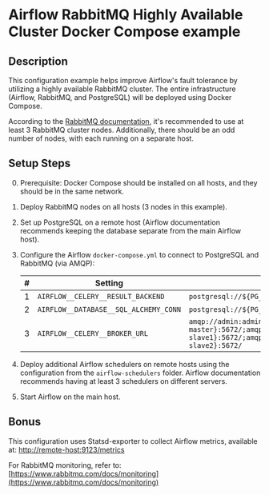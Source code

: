 # Airflow RabbitMQ Highly Available Cluster Docker Compose example
## Description
This configuration example helps improve Airflow's fault tolerance by utilizing a highly available RabbitMQ cluster. The entire infrastructure (Airflow, RabbitMQ, and PostgreSQL) will be deployed using Docker Compose.

According to the [RabbitMQ documentation](https://www.rabbitmq.com/docs/clustering#:~:text=(three%2C%20five%2C%20seven%2C%20or%20more)), it's recommended to use at least 3 RabbitMQ cluster nodes. Additionally, there should be an odd number of nodes, with each running on a separate host.

## Setup Steps
0. Prerequisite: Docker Compose should be installed on all hosts, and they should be in the same network.
1. Deploy RabbitMQ nodes on all hosts (3 nodes in this example).
2. Set up PostgreSQL on a remote host (Airflow documentation recommends keeping the database separate from the main Airflow host).
3. Configure the Airflow `docker-compose.yml` to connect to PostgreSQL and RabbitMQ (via AMQP):

   | # | Setting | Value |
   |---|---|---|
   | 1 | `AIRFLOW__CELERY__RESULT_BACKEND` | `postgresql://${PG_USER}:${PG_PASSWORD}@${PG_HOST}:5432/airflow` |
   | 2 | `AIRFLOW__DATABASE__SQL_ALCHEMY_CONN` | `postgresql://${PG_USER}:${PG_PASSWORD}@${PG_HOST}:5432/airflow` |
   | 3 | `AIRFLOW__CELERY__BROKER_URL` | `amqp://admin:admin@${RABBITMQ_MASTER:-rabbitmq-master}:5672/;amqp://admin:admin@${RABBITMQ_SLAVE_1:-rabbitmq-slave1}:5672/;amqp://admin:admin@${RABBITMQ_SLAVE_2:-rabbitmq-slave2}:5672/` |

4. Deploy additional Airflow schedulers on remote hosts using the configuration from the `airflow-schedulers` folder. Airflow documentation recommends having at least 3 schedulers on different servers.
5. Start Airflow on the main host.

## Bonus
This configuration uses Statsd-exporter to collect Airflow metrics, available at:
[http://remote-host:9123/metrics](http://remote-host:9123/metrics)

For RabbitMQ monitoring, refer to:
[https://www.rabbitmq.com/docs/monitoring](https://www.rabbitmq.com/docs/monitoring)
